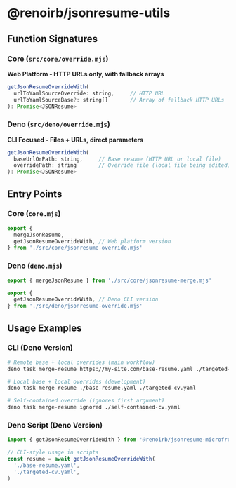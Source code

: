 # @renoirb/jsonresume-utils

## Function Signatures

### Core (`src/core/override.mjs`)

**Web Platform - HTTP URLs only, with fallback arrays**

```javascript
getJsonResumeOverrideWith(
  urlToYamlSourceOverride: string,     // HTTP URL
  urlToYamlSourceBase?: string[]       // Array of fallback HTTP URLs
): Promise<JSONResume>
```

### Deno (`src/deno/override.mjs`)

**CLI Focused - Files + URLs, direct parameters**

```javascript
getJsonResumeOverrideWith(
  baseUrlOrPath: string,     // Base resume (HTTP URL or local file)
  overridePath: string       // Override file (local file being edited)
): Promise<JSONResume>
```

## Entry Points

### Core (`core.mjs`)

```javascript
export {
  mergeJsonResume,
  getJsonResumeOverrideWith, // Web platform version
} from './src/core/jsonresume-override.mjs'
```

### Deno (`deno.mjs`)

```javascript
export { mergeJsonResume } from './src/core/jsonresume-merge.mjs'

export {
  getJsonResumeOverrideWith, // Deno CLI version
} from './src/deno/jsonresume-override.mjs'
```


## Usage Examples

### CLI (Deno Version)

```bash
# Remote base + local overrides (main workflow)
deno task merge-resume https://my-site.com/base-resume.yaml ./targeted-cv.yaml

# Local base + local overrides (development)
deno task merge-resume ./base-resume.yaml ./targeted-cv.yaml

# Self-contained override (ignores first argument)
deno task merge-resume ignored ./self-contained-cv.yaml
```

### Deno Script (Deno Version)

```javascript
import { getJsonResumeOverrideWith } from '@renoirb/jsonresume-microfrontend/deno'

// CLI-style usage in scripts
const resume = await getJsonResumeOverrideWith(
  './base-resume.yaml',
  './targeted-cv.yaml',
)
```
